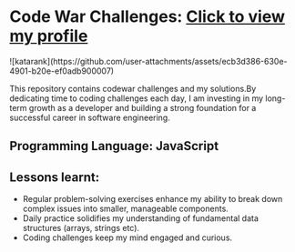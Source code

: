 <h1>Code War Challenges: <a href="https://www.codewars.com/users/aizazhalima">Click to view my profile</a></h1>
![katarank](https://github.com/user-attachments/assets/ecb3d386-630e-4901-b20e-ef0adb900007)
<p>This repository contains codewar challenges and my solutions.By dedicating time to coding challenges each day, I am investing in my long-term growth as a developer and building a strong foundation for a successful career in software engineering.</p>
<h2>Programming Language: JavaScript</h2>
<h2>Lessons learnt:</h2>
<ul>
  <li>Regular problem-solving exercises enhance my ability to break down complex issues into smaller, manageable components.</li>
  <li>Daily practice solidifies my understanding of fundamental data structures (arrays, strings etc).</li>
  <li>Coding challenges keep my mind engaged and curious.</li>
</ul>
